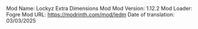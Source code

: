 Mod Name: Lockyz Extra Dimensions Mod
Mod Version: 1.12.2
Mod Loader: Fogre
Mod URL: https://modrinth.com/mod/ledm
Date of translation: 03/03/2025